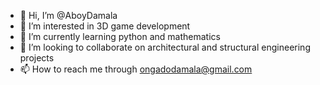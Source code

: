 - 👋 Hi, I’m @AboyDamala
- 👀 I’m interested in 3D game development 
- 🌱 I’m currently learning python and mathematics
- 💞️ I’m looking to collaborate on architectural and structural engineering projects
- 📫 How to reach me through ongadodamala@gmail.com

<!---
AboyDamala/AboyDamala is a ✨ special ✨ repository because its `README.md` (this file) appears on your GitHub profile.
You can click the Preview link to take a look at your changes.
--->
